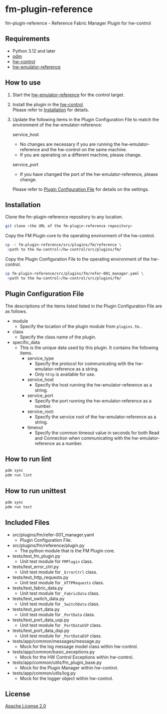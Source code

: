 # fm-plugin-reference

fm-plugin-reference - Reference Fabric Manager Plugin for hw-control

## Requirements

- Python 3.12 and later
- [pdm](https://pdm-project.org/en/latest/)
- [hw-control](https://github.com/project-cdim/hw-control)
- [hw-emulator-reference](https://github.com/project-cdim/hw-emulator-reference)

## How to use

1. Start the [hw-emulator-reference](https://github.com/project-cdim/hw-emulator-reference)
   for the control target.  
1. Install the plugin in the
   [hw-control](https://github.com/project-cdim/hw-control).  
   Please refer to [Installation](#installation) for details.  
1. Update the following items in the Plugin Configuration File to match the environment
   of the hw-emulator-reference:  

   service_host  
     - No changes are necessary if you are running the hw-emulator-reference
       and the hw-control on the same machine.  
     - If you are operating on a different machine, please change.

   service_port  
     - If you have changed the port of the hw-emulator-reference, please change.

   Please refer to [Plugin Configuration File](#plugin-configuration-file) for details
   on the settings.  

## Installation

Clone the fm-plugin-reference repository to any location.  

```bash
git clone <the URL of the fm-plugin-reference repository>
```

Copy the FM Plugin core to the operating environment of the hw-control.

```bash
cp -r fm-plugin-reference/src/plugins/fm/reference \
 <path to the hw-control>/hw-control/src/plugins/fm/
```

Copy the Plugin Configuration File to the operating environment of the hw-control.

```bash
cp fm-plugin-reference/src/plugins/fm/refer-001_manager.yaml \
 <path to the hw-control>/hw-control/src/plugins/fm/
```

## Plugin Configuration File

The descriptions of the items listed listed in the Plugin Configuration File are
as follows.

- module
  - Specify the location of the plugin module from `plugins.fm.`.
- class
  - Specify the class name of the plugin.
- specific_data
  - This is the unique data used by this plugin. It contains the following items.
    - service_type
      - Specify the protocol for communicating with the hw-emulator-reference
        as a string.
      - Only `http` is available for use.
    - service_host
      - Specify the host running the hw-emulator-reference as a string.
    - service_port
      - Specify the port running the hw-emulator-reference as a number.
    - service_root:
      - Specify the service root of the hw-emulator-reference as a string.
    - timeout
      - Specify the common timeout value in seconds for both Read and Connection
        when communicating with the hw-emulator-reference as a number.

## How to run lint

```bash
pdm sync
pdm run lint
```

## How to run unittest

```bash
pdm sync
pdm run test
```

## Included Files

- src/plugins/fm/refer-001_manager.yaml
  - Plugin Configuration File.
- src/plugins/fm/reference/plugin.py
  - The python module that is the FM Plugin core.
- tests/test_fm_plugin.py
  - Unit test module for `FMPlugin` class.
- tests/test_error_ctrl.py
  - Unit test module for `_ErrorCtrl` class.
- tests/test_http_requests.py
  - Unit test module for `_HTTPRequests` class.
- tests/test_fabric_data.py
  - Unit test module for `_FabricData` class.
- tests/test_switch_data.py
  - Unit test module for `_SwitchData` class.
- tests/test_port_data.py
  - Unit test module for `_PortData` class.
- tests/test_port_data_usp.py
  - Unit test module for `_PortDataUSP` class.
- tests/test_port_data_dsp.py
  - Unit test module for `_PortDataDSP` class.
- tests/app/common/messages/message.py
  - Mock for the log message model class within hw-control.
- tests/app/common/basic_exceptions.py
  - Mock for the HW Control Exceptions within hw-control.
- tests/app/common/utils/fm_plugin_base.py
  - Mock for the Plugin Manager within hw-control.
- tests/app/common/utils/log.py
  - Mock for the logger object within hw-control.

## License

[Apache License 2.0](https://www.apache.org/licenses/LICENSE-2.0)
